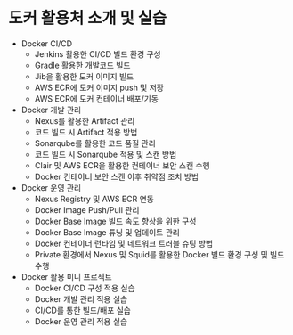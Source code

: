 # 도커 활용처 소개 및 실습

* Docker CI/CD
    * Jenkins 활용한 CI/CD 빌드 환경 구성
    * Gradle 활용한 개발코드 빌드
    * Jib을 활용한 도커 이미지 빌드
    * AWS ECR에 도커 이미지 push 및 저장
    * AWS ECR에 도커 컨테이너 배포/기동
* Docker 개발 관리
    * Nexus를 활용한 Artifact 관리
    * 코드 빌드 시 Artifact 적용 방법
    * Sonarqube를 활용한 코드 품질 관리
    * 코드 빌드 시 Sonarqube 적용 및 스캔 방법
    * Clair 및 AWS ECR을 활용한 컨테이너 보안 스캔 수행
    * Docker 컨테이너 보안 스캔 이후 취약점 조치 방법
* Docker 운영 관리
    * Nexus Registry 및 AWS ECR 연동
    * Docker Image Push/Pull 관리
    * Docker Base Image 빌드 속도 향상을 위한 구성
    * Docker Base Image 튜닝 및 업데이트 관리
    * Docker 컨테이너 런타임 및 네트워크 트러블 슈팅 방법
    * Private 환경에서 Nexus 및 Squid를 활용한 Docker 빌드 환경 구성 및 빌드 수행
* Docker 활용 미니 프로젝트
    * Docker CI/CD 구성 적용 실습
    * Docker 개발 관리 적용 실습
    * CI/CD를 통한 빌드/배포 실습
    * Docker 운영 관리 적용 실습

